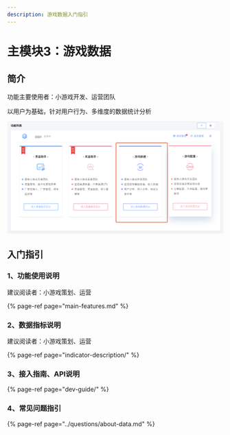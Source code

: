 ```yaml
---
description: 游戏数据入门指引
---
```


# 主模块3：游戏数据

## 简介

功能主要使用者：小游戏开发、运营团队

以用户为基础，针对用户行为、多维度的数据统计分析

![&#x5929;&#x5E55;-&#x6E38;&#x620F;&#x6570;&#x636E;&#x5165;&#x53E3;](../.gitbook/assets/image%20%2834%29.png)

## 入门指引

### 1、功能使用说明

建议阅读者：小游戏策划、运营

{% page-ref page="main-features.md" %}

### 2、数据指标说明

建议阅读者：小游戏策划、运营

{% page-ref page="indicator-description/" %}

### 3、接入指南、API说明

{% page-ref page="dev-guide/" %}

### 4、常见问题指引

{% page-ref page="../questions/about-data.md" %}




